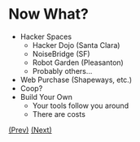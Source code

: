 # Now What?

* Hacker Spaces
  * Hacker Dojo (Santa Clara)
  * NoiseBridge (SF)
  * Robot Garden (Pleasanton)
  * Probably others...
* Web Purchase (Shapeways, etc.)
* Coop?
* Build Your Own
  * Your tools follow you around
  * There are costs

[(Prev)](../tech_shop/README.md) [(Next)](../getting_started/README.md)

